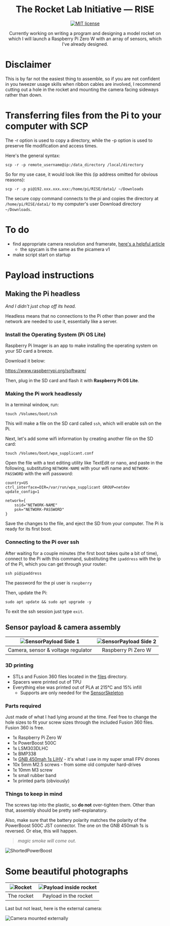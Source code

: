 <h1 align="center">
  The Rocket Lab Initiative — RISE
</h1>

<p align="center">
  <a href="https://github.com/NikolaiTeslovich/RISE/blob/main/LICENSE">
    <img alt="MIT license" src="https://img.shields.io/github/license/NikolaiTeslovich/RISE">
  </a>
</p>

<p align="center">
  Currently working on writing a program and designing a model rocket on which I will launch a Raspberry Pi Zero W with an array of sensors, which I've already designed.
</p>

# Disclaimer

This is by far not the easiest thing to assemble, so if you are not confident in you tweezer usage skills when ribbon cables are involved, I recommend cutting out a hole in the rocket and mounting the camera facing sideways rather than down.

# Transferring files from the Pi to your computer with SCP

The -r option is used to copy a directory, while the -p option is used to preserve file modification and access times.

Here's the general syntax:

```
scp -r -p remote_username@ip:/data_directory /local/directory
```

So for my use case, it would look like this (ip address omitted for obvious reasons):

```
scp -r -p pi@192.xxx.xxx.xxx:/home/pi/RISE/data1/ ~/Downloads
```

The secure copy command connects to the pi and copies the directory at `/home/pi/RISE/data1/` to my computer's user Download directory `~/Downloads`.

# To do

- find appropriate camera resolution and framerate, [here's a helpful article](https://picamera.readthedocs.io/en/release-1.10/fov.html)
  - the spycam is the same as the picamera v1
- make script start on startup

# Payload instructions

## Making the Pi headless

*And I didn't just chop off its head.*

Headless means that no connections to the Pi other than power and the network are needed to use it, essentially like a server.

### Install the Operating System (Pi OS Lite)

Raspberry Pi Imager is an app to make installing the operating system on your SD card a breeze.

Download it below:

https://www.raspberrypi.org/software/

Then, plug in the SD card and flash it with **Raspberry Pi OS Lite**.

### Making the Pi work headlessly

In a terminal window, run:

```
touch /Volumes/boot/ssh
```

This will make a file on the SD card called `ssh`, which will enable ssh on the Pi.

Next, let's add some wifi information by creating another file on the SD card:

```
touch /Volumes/boot/wpa_supplicant.conf
```

Open the file with a text editing utility like TextEdit or nano, and paste in the following, substituting `NETWORK-NAME` with your wifi name and `NETWORK-PASSWORD` with the wifi password:

```
country=US
ctrl_interface=DIR=/var/run/wpa_supplicant GROUP=netdev
update_config=1

network={
    ssid="NETWORK-NAME"
    psk="NETWORK-PASSWORD"
}
```

Save the changes to the file, and eject the SD from your computer. The Pi is ready for its first boot.

###  Connecting to the Pi over ssh

After waiting for a couple minutes (the first boot takes quite a bit of time), connect to the Pi with this command, substituting the `ipaddress` with the ip of the Pi, which you can get through your router:

```
ssh pi@ipaddress
```

The password for the pi user is `raspberry`

Then, update the Pi:

```
sudo apt update && sudo apt upgrade -y
```

To exit the ssh session just type `exit`.

## Sensor payload & camera assembly

| ![SensorPayload Side 1](/resources/payload1.jpg) | ![SensorPayload Side 2](/resources/payload2.jpg) |
| :---: | :---: |
|  Camera, sensor & voltage regulator  |  Raspberry Pi Zero W  |

### 3D printing

- STLs and Fusion 360 files located in the [files](/files) directory.
- Spacers were printed out of TPU
- Everything else was printed out of PLA at 215°C and 15% infill
  - Supports are only needed for the [SensorSkeleton](/files/SensorSkeleton.stl)

### Parts required

Just made of what I had lying around at the time. Feel free to change the hole sizes to fit your screw sizes through the included Fusion 360 files. Fusion 360 is free.

- 1x Raspberry Pi Zero W
- 1x PowerBoost 500C
- 1x LSM303DLHC
- 1x BMP338
- 1x [GNB 450mah 1s LiHV](https://www.amazon.com/PowerWhoop-Connector-Tinyhawk-Brushless-Inductrix/dp/B078Y3Y4ZZ/ref=sr_1_9?dchild=1&keywords=450mah+1s&qid=1617315333&sr=8-9) - it's what I use in my super small FPV drones
- 10x 5mm M2.5 screws - from some old computer hard-drives
- 1x 10mm M3 screw
- 1x small rubber band
- 1x printed parts (obviously)

### Things to keep in mind

The screws tap into the plastic, so **do not** over-tighten them. Other than that, assembly should be pretty self-explanatory.

Also, make sure that the battery polarity matches the polarity of the PowerBoost 500C JST connector. The one on the GNB 450mah 1s is reversed. Or else, this will happen.

  > *magic smoke will come out*.

![ShortedPowerBoost](/resources/shortedpowerboost.jpeg)

# Some beautiful photographs

| ![Rocket](/resources/rocket.jpeg) | ![Payload inside rocket](/resources/payloadinrocket.jpeg) |
| :---: | :---: |
|  The rocket  |  Payload in the rocket  |

Last but not least, here is the external camera:

![Camera mounted externally](/resources/camera.jpeg)
